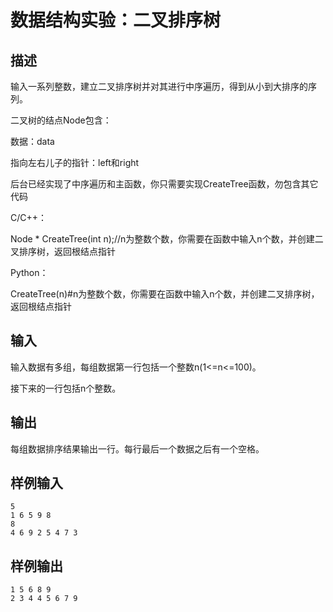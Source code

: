 # 数据结构实验：二叉排序树

## 描述

输入一系列整数，建立二叉排序树并对其进行中序遍历，得到从小到大排序的序列。

二叉树的结点Node包含：

数据：data

指向左右儿子的指针：left和right

后台已经实现了中序遍历和主函数，你只需要实现CreateTree函数，勿包含其它代码

C/C++：

Node * CreateTree(int n);//n为整数个数，你需要在函数中输入n个数，并创建二叉排序树，返回根结点指针

Python：

CreateTree(n)#n为整数个数，你需要在函数中输入n个数，并创建二叉排序树，返回根结点指针

## 输入

输入数据有多组，每组数据第一行包括一个整数n(1<=n<=100)。

接下来的一行包括n个整数。

## 输出

每组数据排序结果输出一行。每行最后一个数据之后有一个空格。

## 样例输入

```
5
1 6 5 9 8
8
4 6 9 2 5 4 7 3
```

## 样例输出

```
1 5 6 8 9 
2 3 4 4 5 6 7 9 
```